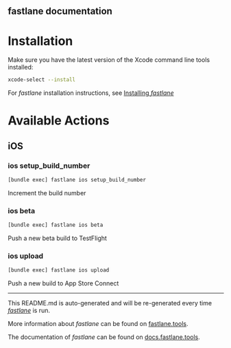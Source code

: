fastlane documentation
----

# Installation

Make sure you have the latest version of the Xcode command line tools installed:

```sh
xcode-select --install
```

For _fastlane_ installation instructions, see [Installing _fastlane_](https://docs.fastlane.tools/#installing-fastlane)

# Available Actions

## iOS

### ios setup_build_number

```sh
[bundle exec] fastlane ios setup_build_number
```

Increment the build number

### ios beta

```sh
[bundle exec] fastlane ios beta
```

Push a new beta build to TestFlight

### ios upload

```sh
[bundle exec] fastlane ios upload
```

Push a new build to App Store Connect

----

This README.md is auto-generated and will be re-generated every time [_fastlane_](https://fastlane.tools) is run.

More information about _fastlane_ can be found on [fastlane.tools](https://fastlane.tools).

The documentation of _fastlane_ can be found on [docs.fastlane.tools](https://docs.fastlane.tools).
